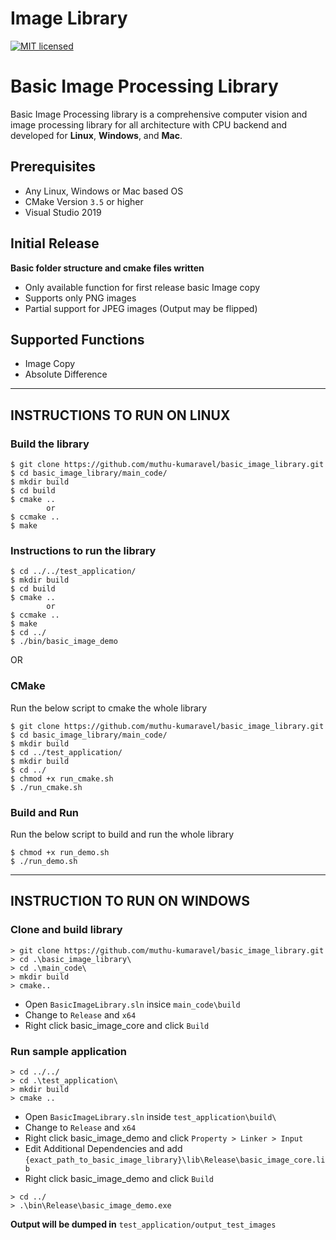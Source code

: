 # Image Library

[![MIT licensed](https://img.shields.io/badge/license-MIT-blue.svg)](https://opensource.org/licenses/MIT)

# Basic Image Processing Library

Basic Image Processing library is a comprehensive computer vision and image processing library for all architecture with CPU backend and developed for __Linux__, __Windows__, and __Mac__.

## Prerequisites

* Any Linux, Windows or Mac based OS
* CMake Version `3.5` or higher
* Visual Studio 2019

## Initial Release

**Basic folder structure and cmake files written**
* Only available function for first release basic Image copy
* Supports only PNG images 
* Partial support for JPEG images (Output may be flipped)

## Supported Functions

* Image Copy
* Absolute Difference

* * *

## INSTRUCTIONS TO RUN ON LINUX

### Build the library

```
$ git clone https://github.com/muthu-kumaravel/basic_image_library.git
$ cd basic_image_library/main_code/
$ mkdir build
$ cd build
$ cmake ..
        or
$ ccmake .. 
$ make
```

### Instructions to run the library

```
$ cd ../../test_application/
$ mkdir build
$ cd build
$ cmake ..
        or
$ ccmake .. 
$ make
$ cd ../
$ ./bin/basic_image_demo
```

OR

### CMake

Run the below script to cmake the whole library
```
$ git clone https://github.com/muthu-kumaravel/basic_image_library.git
$ cd basic_image_library/main_code/
$ mkdir build
$ cd ../test_application/
$ mkdir build
$ cd ../
$ chmod +x run_cmake.sh
$ ./run_cmake.sh
```

### Build and Run

Run the below script to build and run the whole library
```
$ chmod +x run_demo.sh
$ ./run_demo.sh
```

* * *

## INSTRUCTION TO RUN ON WINDOWS

### Clone and build library
```
> git clone https://github.com/muthu-kumaravel/basic_image_library.git
> cd .\basic_image_library\
> cd .\main_code\
> mkdir build
> cmake..
```

* Open `BasicImageLibrary.sln` insice `main_code\build`
* Change to `Release` and `x64`
* Right click basic_image_core and click `Build`

### Run sample application
```
> cd ../../
> cd .\test_application\
> mkdir build
> cmake ..
```

* Open `BasicImageLibrary.sln` inside `test_application\build\`
* Change to `Release` and `x64`
* Right click basic_image_demo and click `Property > Linker > Input`
* Edit Additional Dependencies and add 
```{exact_path_to_basic_image_library}\lib\Release\basic_image_core.lib```
* Right click basic_image_demo and click `Build`

```
> cd ../
> .\bin\Release\basic_image_demo.exe
```

**Output will be dumped in** `test_application/output_test_images`
